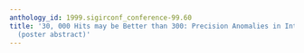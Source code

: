 ```yaml
---
anthology_id: 1999.sigirconf_conference-99.60
title: '30, 000 Hits may be Better than 300: Precision Anomalies in Internet Searches
  (poster abstract)'
---
```


